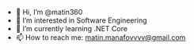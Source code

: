 - 👋 Hi, I’m @matin360
- 👀 I’m interested in Software Engineering
- 🌱 I’m currently learning .NET Core
- 📫 How to reach me: matin.manafovvvv@gmail.com

<!---
matin360/matin360 is a ✨ special ✨ repository because its `README.md` (this file) appears on your GitHub profile.
You can click the Preview link to take a look at your changes.
--->

